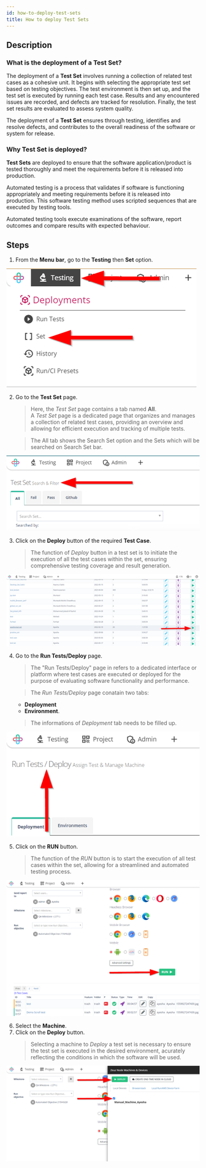 ```yaml
---
id: how-to-deploy-test-sets
title: How to deploy Test Sets
---
```


## Description

### What is the deployment of a Test Set?  

The deployment of a **Test Set** involves running a collection of related test cases as a cohesive unit. It begins with selecting the appropriate test set based on testing objectives. The test environment is then set up, and the test set is executed by running each test case. Results and any encountered issues are recorded, and defects are tracked for resolution. Finally, the test set results are evaluated to assess system quality.  

The deployment of a **Test Set** ensures through testing, identifies and resolve defects, and contributes to the overall readiness of the software or system for release.  

### Why Test Set is deployed? 

**Test Sets** are deployed to ensure that the software application/product is tested thoroughly and meet the requirements before it is released into production.  

Automated testing is a process that validates if software is functioning appropriately and meeting requirements before it is released into production. This software testing method uses scripted sequences that are executed by testing tools.  

Automated testing tools execute examinations of the software, report outcomes and compare results with expected behaviour.  


## Steps

1. From the **Menu bar**, go to the **Testing** then **Set** option.

![](/img/how-tos/how-to-deploy-test-sets/set-option.png)

2. Go to the **Test Set** page.  
   > Here, the *Test Set* page contains a tab named **All**.  
A *Test Set* page is a dedicated page that organizes and manages a collection of related test cases, providing an overview and allowing for efficient execution and tracking of multiple tests.  

   > The All tab shows the Search Set option and the Sets which will be searched on Search Set bar.

![](/img/how-tos/how-to-deploy-test-sets/test-set.png)

3. Click on the **Deploy** button of the required **Test Case**.
   > The function of *Deploy* button in a test set is to initiate the execution of all the test cases within the set, ensuring comprehensive testing coverage and result generation.

![](/img/how-tos/how-to-deploy-test-sets/deploy-set.png)

4. Go to the **Run Tests/Deploy** page.  
   > The "Run Tests/Deploy" page in refers to a dedicated interface or platform where test cases are executed or deployed for the purpose of evaluating software functionality and performance.  

   > The *Run Tests/Deploy* page conatain two tabs:
    * **Deployment**
    * **Environment**.  

   > The informations of *Deployment* tab needs to be filled up.
    

![](/img/how-tos/how-to-deploy-test-sets/run-test-pg.png)

5. Click on the **RUN** button.
   > The function of the *RUN* button is to start the execution of all test cases within the set, allowing for a streamlined and automated testing process.

![](/img/how-tos/how-to-deploy-test-sets/run-set.png)

6. Select the **Machine**.
7. Click on the **Deploy** button.
   > Selecting a machine to *Deploy* a test set is necessary to ensure the test set is executed in the desired environment, acurately reflecting the conditions in which the software will be used.

![](/img/how-tos/how-to-deploy-test-sets/manual-deploy.png)